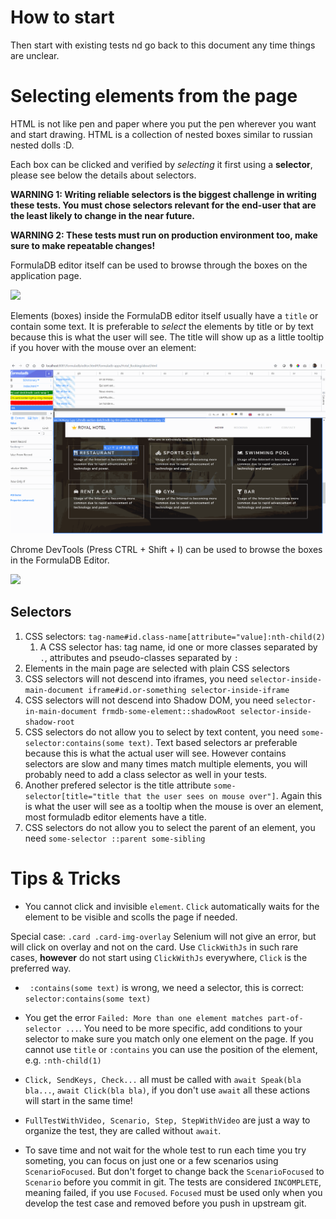 
# How to start

Then start with existing tests nd go back to this document any time things are unclear.

# Selecting elements from the page

HTML is not like pen and paper where you put the pen wherever you want and start drawing. HTML is a collection of nested boxes similar to russian nested dolls :D.

Each box can be clicked and verified by *selecting* it first using a **selector**, please see below  the details about selectors. 

**WARNING 1: Writing reliable selectors is the biggest challenge in writing these tests. You must chose selectors relevant for the end-user that are the least likely to change in the near future.**

**WARNING 2: These tests must run on production environment too, make sure to make repeatable changes!**

FormulaDB editor itself can be used to browse through the boxes on the application page. 

![](./README/frmdb-highlight-element.gif)

Elements (boxes) inside the FormulaDB editor itself usually have a `title` or contain some text. It is preferable to *select* the elements by title or by text because this is what the user will see. The title will show up as a little tooltip if you hover with the mouse over an element:

![](./README/titles.gif)

Chrome DevTools (Press CTRL + Shift + I) can be used to browse the boxes in the FormulaDB Editor.

![](./README/devtools-highlight-element.gif)

## Selectors 

1. CSS selectors: `tag-name#id.class-name[attribute="value]:nth-child(2)`
   1. A CSS selector has: tag name, id one or more classes separated by `.`, attributes and pseudo-classes separated by `:`
2. Elements in the main page are selected with plain CSS selectors
3. CSS selectors will not descend into iframes, you need `selector-inside-main-document iframe#id.or-something selector-inside-iframe`
4. CSS selectors will not descend into Shadow DOM, you need `selector-in-main-document frmdb-some-element::shadowRoot selector-inside-shadow-root`
5. CSS selectors do not allow you to select by text content, you need `some-selector:contains(some text)`. Text based selectors ar preferable because this is what the actual user will see. However contains selectors are slow and many times match multiple elements, you will probably need to add a class selector as well in your tests.
6. Another prefered selector is the title attribute `some-selector[title="title that the user sees on mouse over"]`. Again this is what the user will see as a tooltip when the mouse is over an element, most formuladb editor elements have a title.
7. CSS selectors do not allow you to select the parent of an element, you need `some-selector ::parent some-sibling`

# Tips & Tricks

* You cannot click and invisible `element`. `Click` automatically waits for the element to be visible and scolls the page if needed.

Special case: `.card .card-img-overlay` Selenium will not give an error, but will click on overlay and not on the card. Use `ClickWithJs` in such rare cases, **however** do not start using `ClickWithJs` everywhere, `Click` is the preferred way.

* ` :contains(some text)` is wrong, we need a selector, this is correct: `selector:contains(some text)` 

* You get the error `Failed: More than one element matches part-of-selector ...`. You need to be more specific, add conditions to your selector to make sure you match only one element on the page. If you cannot use `title` or `:contains` you can use the position of the element, e.g. `:nth-child(1)`

* `Click, SendKeys, Check...` all must be called with `await Speak(bla bla...`, `await Click(bla bla)`, if you don't use `await` all these actions will start in the same time!

* `FullTestWithVideo, Scenario, Step, StepWithVideo` are just a way to organize the test, they are called without `await`.

* To save time and not wait for the whole test to run each time you try someting, you can focus on just one or a few scenarios using `ScenarioFocused`. But don't forget to change back the `ScenarioFocused` to `Scenario` before you commit in git. The tests are considered `INCOMPLETE`, meaning failed, if you use `Focused`. `Focused` must be used only when you develop the test case and removed before you push in upstream git.
